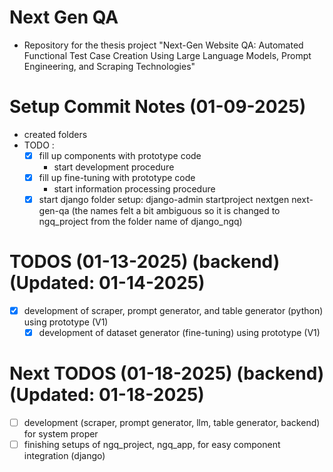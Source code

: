 # Next Gen QA
- Repository for the thesis project "Next-Gen Website QA: Automated Functional Test Case Creation Using Large Language Models, Prompt Engineering, and Scraping Technologies"

# Setup Commit Notes (01-09-2025)
- created folders
- TODO : 
  - [x] fill up components with prototype code
    - start development procedure
  - [x] fill up fine-tuning with prototype code
    - start information processing procedure
  - [x] start django folder setup: django-admin startproject nextgen next-gen-qa (the names felt a bit ambiguous so it is changed to ngq_project from the folder name of django_ngq)

# TODOS (01-13-2025) (backend) (Updated: 01-14-2025)
- [x] development of scraper, prompt generator, and table generator (python) using prototype (V1)
  - [x] development of dataset generator (fine-tuning) using prototype (V1)

# Next TODOS (01-18-2025) (backend) (Updated: 01-18-2025)
- [ ] development (scraper, prompt generator, llm, table generator, backend) for system proper
- [ ] finishing setups of ngq_project, ngq_app, for easy component integration (django)